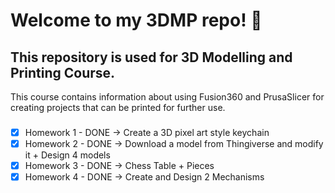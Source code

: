 # Welcome to my 3DMP repo! :ghost:

## This repository is used for 3D Modelling and Printing Course.

This course contains information about using Fusion360 and PrusaSlicer for creating projects that can be printed for further use.

###

  - [x]	Homework 1 - DONE -> Create a 3D pixel art style keychain
  - [x]	Homework 2 - DONE -> Download a model from Thingiverse and modify it + Design 4 models
  - [x]	Homework 3 - DONE -> Chess Table + Pieces
  - [x]	Homework 4 - DONE -> Create and Design 2 Mechanisms